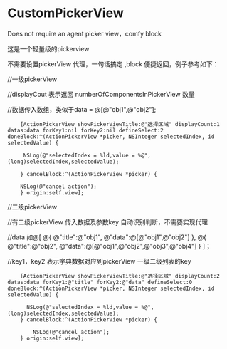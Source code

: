 # CustomPickerView
Does not require an agent picker view，comfy block

这是一个轻量级的pickerview

不需要设置pickerView 代理，一句话搞定 ,block 便捷返回，例子参考如下：

//一级pickerView

//displayCout 表示返回 numberOfComponentsInPickerView 数量

//数据传入数组，类似于data = @[@"obj1",@"obj2"];

        [ActionPickerView showPickerViewTitle:@"选择区域" displayCount:1 datas:data forKey1:nil forKey2:nil defineSelect:2 doneBlock:^(ActionPickerView *picker, NSInteger selectedIndex, id selectedValue) {
        
         NSLog(@"selectedIndex = %ld,value = %@",(long)selectedIndex,selectedValue);
        
        } cancelBlock:^(ActionPickerView *picker) {
       
        NSLog(@"cancel action");
        } origin:self.view];


//二级pickerView

//有二级pickerView 传入数据及参数key 自动识别判断，不需要实现代理

//data 如@[
            @{
            @"title":@"obj1",
            @"data":@[@"obj1",@"obj2"]
            },
            @{
            @"title":@"obj2",
            @"data":@[@"obj1",@"obj2",@"obj3",@"obj4"]
            }
            ]；

//key1，key2 表示字典数据对应到pickerView 一级二级列表的key            

        [ActionPickerView showPickerViewTitle:@"选择区域" displayCount:2 datas:data forKey1:@"title" forKey2:@"data" defineSelect:0 doneBlock:^(ActionPickerView *picker, NSInteger selectedIndex, id selectedValue) {
        
          NSLog(@"selectedIndex = %ld,value = %@",(long)selectedIndex,selectedValue);
        } cancelBlock:^(ActionPickerView *picker) {
          
            NSLog(@"cancel action");
        } origin:self.view];
